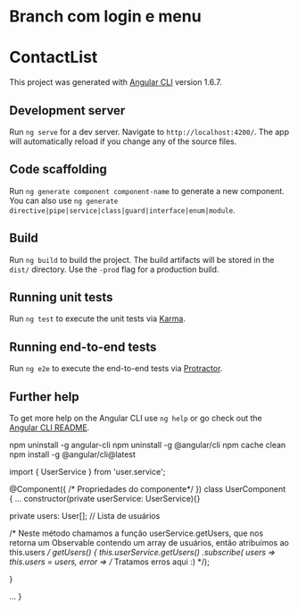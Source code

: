 
# Branch com login e menu

# ContactList

This project was generated with [Angular CLI](https://github.com/angular/angular-cli) version 1.6.7.

## Development server

Run `ng serve` for a dev server. Navigate to `http://localhost:4200/`. The app will automatically reload if you change any of the source files.

## Code scaffolding

Run `ng generate component component-name` to generate a new component. You can also use `ng generate directive|pipe|service|class|guard|interface|enum|module`.

## Build

Run `ng build` to build the project. The build artifacts will be stored in the `dist/` directory. Use the `-prod` flag for a production build.

## Running unit tests

Run `ng test` to execute the unit tests via [Karma](https://karma-runner.github.io).

## Running end-to-end tests

Run `ng e2e` to execute the end-to-end tests via [Protractor](http://www.protractortest.org/).

## Further help

To get more help on the Angular CLI use `ng help` or go check out the [Angular CLI README](https://github.com/angular/angular-cli/blob/master/README.md).


npm uninstall -g angular-cli
npm uninstall -g @angular/cli
npm cache clean
npm install -g @angular/cli@latest

import { UserService } from 'user.service';

@Component({
  /* Propriedades do componente*/
})
class UserComponent {
  ...
  constructor(private userService: UserService){}

  private users: User[]; // Lista de usuários

  /* Neste método chamamos a função userService.getUsers, que nos retorna um Observable contendo um array de usuários, então atribuímos ao this.users */
  getUsers() {
    this.userService.getUsers()
                    .subscribe(
                      users => this.users = users,
                      error => /* Tratamos erros aqui :) */);

  }

  ...
}
